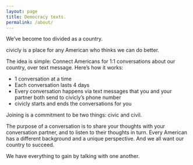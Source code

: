 ```yaml
---
layout: page
title: Democracy texts.
permalink: /about/
---
```


We’ve become too divided as a country.

civicly is a place for any American who thinks we can do better.

The idea is simple: Connect Americans for 1:1 conversations about our country, over
text message. Here’s how it works:

  - 1 conversation at a time
  - Each conversation lasts 4 days
  - Every conversation happens via text messages that you and your partner both send
    to civicly’s phone number
  - civicly starts and ends the conversations for you

Joining is a commitment to be two things: civic and civil.

The purpose of a conversation is to share your thoughts with your conversation partner,
and to listen to their thoughts in turn. Every American has a different background and
a unique perspective. And we all want our country to succeed.

We have everything to gain by talking with one another.
